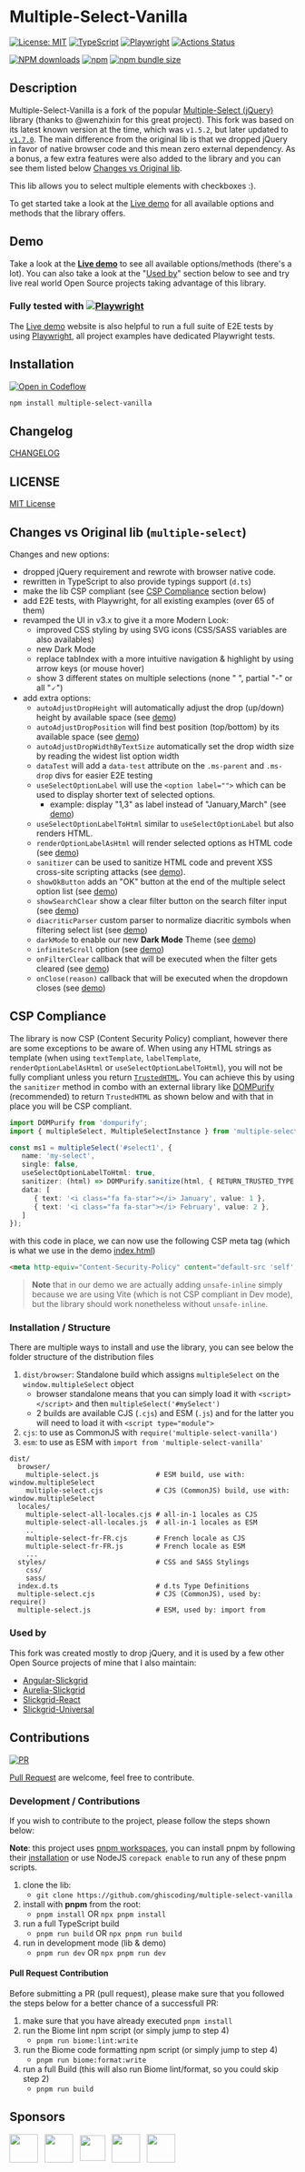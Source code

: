 # Multiple-Select-Vanilla

[![License: MIT](https://img.shields.io/badge/License-MIT-yellow.svg)](https://opensource.org/licenses/MIT)
[![TypeScript](https://img.shields.io/badge/%3C%2F%3E-TypeScript-%230074c1.svg)](http://www.typescriptlang.org/)
[![Playwright](https://img.shields.io/badge/tested%20with-Playwright-45ba4b.svg?logo=playwright)](https://playwright.dev/)
[![Actions Status](https://github.com/ghiscoding/multiple-select-vanilla/actions/workflows/main.yml/badge.svg)](https://github.com/ghiscoding/multiple-select-vanilla/actions)

[![NPM downloads](https://img.shields.io/npm/dy/multiple-select-vanilla)](https://npmjs.org/package/multiple-select-vanilla)
[![npm](https://img.shields.io/npm/v/multiple-select-vanilla.svg?logo=npm&logoColor=fff&label=npm)](https://www.npmjs.com/package/multiple-select-vanilla)
[![npm bundle size](https://img.shields.io/bundlephobia/minzip/multiple-select-vanilla?color=success&label=gzip)](https://bundlephobia.com/result?p=multiple-select-vanilla)

## Description
Multiple-Select-Vanilla is a fork of the popular [Multiple-Select (jQuery)](https://github.com/wenzhixin/multiple-select) library (thanks to @wenzhixin for this great project). This fork was based on its latest known version at the time, which was `v1.5.2`, but later updated to [`v1.7.0`](https://github.com/wenzhixin/multiple-select/releases/tag/1.7.0). The main difference from the original lib is that we dropped jQuery in favor of native browser code and this mean zero external dependency. As a bonus, a few extra features were also added to the library and you can see them listed below [Changes vs Original lib](#changes-vs-original-lib-multiple-select).

This lib allows you to select multiple elements with checkboxes :).

To get started take a look at the [Live demo](https://ghiscoding.github.io/multiple-select-vanilla/) for all available options and methods that the library offers.

## Demo
Take a look at the [**Live demo**](https://ghiscoding.github.io/multiple-select-vanilla/) to see all available options/methods (there's a lot). 
You can also take a look at the "[Used by](#used-by)" section below to see and try live real world Open Source projects taking advantage of this library.

### Fully tested with [![Playwright](https://img.shields.io/badge/tested%20with-Playwright-45ba4b.svg?logo=playwright)](https://playwright.dev/)

The [Live demo](https://ghiscoding.github.io/multiple-select-vanilla/) website is also helpful to run a full suite of E2E tests by using [Playwright](https://playwright.dev/), all project examples have dedicated Playwright tests.

## Installation

[![Open in Codeflow](https://developer.stackblitz.com/img/open_in_codeflow.svg)](https:///pr.new/ghiscoding/multiple-select-vanilla)

```sh
npm install multiple-select-vanilla
```

## Changelog

[CHANGELOG](https://github.com/ghiscoding/multiple-select-vanilla/blob/main/packages/multiple-select-vanilla/CHANGELOG.md)

## LICENSE

[MIT License](https://github.com/ghiscoding/multiple-select-vanilla/blob/main/LICENSE)


## Changes vs Original lib (`multiple-select`)
Changes and new options:
- dropped jQuery requirement and rewrote with browser native code.
- rewritten in TypeScript to also provide typings support (`d.ts`)
- make the lib CSP compliant (see [CSP Compliance](#csp-compliance) section below)
- add E2E tests, with Playwright, for all existing examples (over 65 of them)
- revamped the UI in v3.x to give it a more Modern Look:
  - improved CSS styling by using SVG icons (CSS/SASS variables are also availables)
  - new Dark Mode
  - replace tabIndex with a more intuitive navigation & highlight by using arrow keys (or mouse hover)
  - show 3 different states on multiple selections (none " ", partial "-" or all "🗸")
- add extra options:
  - `autoAdjustDropHeight` will automatically adjust the drop (up/down) height by available space (see [demo](https://ghiscoding.github.io/multiple-select-vanilla/#/options30))
  - `autoAdjustDropPosition` will find best position (top/bottom) by its available space (see [demo](https://ghiscoding.github.io/multiple-select-vanilla/#/options29))
  - `autoAdjustDropWidthByTextSize` automatically set the drop width size by reading the widest list option width
  - `dataTest` will add a `data-test` attribute on the `.ms-parent` and `.ms-drop` divs for easier E2E testing
  - `useSelectOptionLabel` will use the `<option label="">` which can be used to display shorter text of selected options.
    - example: display "1,3" as label instead of "January,March" (see [demo](https://ghiscoding.github.io/multiple-select-vanilla/#/options31))
  - `useSelectOptionLabelToHtml` similar to `useSelectOptionLabel` but also renders HTML.
  - `renderOptionLabelAsHtml` will render selected options as HTML code (see [demo](https://ghiscoding.github.io/multiple-select-vanilla/#/options27))
  - `sanitizer` can be used to sanitize HTML code and prevent XSS cross-site scripting attacks (see [demo](https://ghiscoding.github.io/multiple-select-vanilla/#/options32)).
  - `showOkButton` adds an "OK" button at the end of the multiple select option list (see [demo](https://ghiscoding.github.io/multiple-select-vanilla/#/options25))
  - `showSearchClear` show a clear filter button on the search filter input (see [demo](https://ghiscoding.github.io/multiple-select-vanilla/#/options34))
  - `diacriticParser` custom parser to normalize diacritic symbols when filtering select list (see [demo](https://ghiscoding.github.io/multiple-select-vanilla/#/options35))
  - `darkMode` to enable our new **Dark Mode** Theme (see [demo](https://ghiscoding.github.io/multiple-select-vanilla/#/options38))
  - `infiniteScroll` option (see [demo](https://ghiscoding.github.io/multiple-select-vanilla/#/options36))
  - `onFilterClear` callback that will be executed when the filter gets cleared (see [demo](https://ghiscoding.github.io/multiple-select-vanilla/#/events))
  - `onClose(reason)` callback that will be executed when the dropdown closes (see [demo](https://ghiscoding.github.io/multiple-select-vanilla/#/events))

## CSP Compliance
The library is now CSP (Content Security Policy) compliant, however there are some exceptions to be aware of. When using any HTML strings as template (when using `textTemplate`, `labelTemplate`, `renderOptionLabelAsHtml` or `useSelectOptionLabelToHtml`), you will not be fully compliant unless you return [`TrustedHTML`](https://developer.mozilla.org/en-US/docs/Web/API/TrustedHTML). You can achieve this by using the `sanitizer` method in combo with an external library like [DOMPurify](https://github.com/cure53/DOMPurify) (recommended) to return `TrustedHTML` as shown below and with that in place you will be CSP compliant.

```typescript
import DOMPurify from 'dompurify';
import { multipleSelect, MultipleSelectInstance } from 'multiple-select-vanilla';

const ms1 = multipleSelect('#select1', {
   name: 'my-select',
   single: false,
   useSelectOptionLabelToHtml: true,
   sanitizer: (html) => DOMPurify.sanitize(html, { RETURN_TRUSTED_TYPE: true }), // return TrustedHTML Type
   data: [
      { text: '<i class="fa fa-star"></i> January', value: 1 },
      { text: '<i class="fa fa-star"></i> February', value: 2 },
   ]
});
```
with this code in place, we can now use the following CSP meta tag (which is what we use in the demo [index.html](https://github.com/ghiscoding/multiple-select-vanilla/blob/main/packages/demo/index.html#L7))
```html
<meta http-equiv="Content-Security-Policy" content="default-src 'self';style-src 'self' data:; img-src * 'self' data: https:; require-trusted-types-for 'script'; trusted-types dompurify">
```
> **Note** that in our demo we are actually adding `unsafe-inline` simply because we are using Vite (which is not CSP compliant in Dev mode), but the library should work nonetheless without `unsafe-inline`.

### Installation / Structure
There are multiple ways to install and use the library, you can see below the folder structure of the distribution files
1. `dist/browser`: Standalone build which assigns `multipleSelect` on the `window.multipleSelect` object
   - browser standalone means that you can simply load it with `<script></script>` and then `multipleSelect('#mySelect')`
   - 2 builds are available CJS (`.cjs`) and ESM (`.js`) and for the latter you will need to load it with `<script type="module">`
2. `cjs`: to use as CommonJS with `require('multiple-select-vanilla')`
3. `esm`: to use as ESM with `import from 'multiple-select-vanilla'`

```
dist/
  browser/
    multiple-select.js              # ESM build, use with: window.multipleSelect
    multiple-select.cjs             # CJS (CommonJS) build, use with: window.multipleSelect
  locales/
    multiple-select-all-locales.cjs # all-in-1 locales as CJS
    multiple-select-all-locales.js  # all-in-1 locales as ESM
    ..
    multiple-select-fr-FR.cjs       # French locale as CJS
    multiple-select-fr-FR.js        # French locale as ESM
    ...
  styles/                           # CSS and SASS Stylings
    css/
    sass/
  index.d.ts                        # d.ts Type Definitions
  multiple-select.cjs               # CJS (CommonJS), used by: require()
  multiple-select.js                # ESM, used by: import from
```

### Used by
This fork was created mostly to drop jQuery, and it is used by a few other Open Source projects of mine that I also maintain:
- [Angular-Slickgrid](https://github.com/ghiscoding/Angular-Slickgrid)
- [Aurelia-Slickgrid](https://github.com/ghiscoding/aurelia-slickgrid)
- [Slickgrid-React](https://github.com/ghiscoding/slickgrid-react)
- [Slickgrid-Universal](https://github.com/ghiscoding/slickgrid-universal)

## Contributions

[![PR](https://img.shields.io/badge/PR-Welcome-1abc9c)](https://github.com/ghiscoding/multiple-select-vanilla/pulls)

[Pull Request](https://github.com/ghiscoding/multiple-select-vanilla/pulls) are welcome, feel free to contribute.

### Development / Contributions

If you wish to contribute to the project, please follow the steps shown below:

**Note**: this project uses [pnpm workspaces](https://pnpm.io/workspaces), you can install pnpm by following their [installation](https://pnpm.io/installation) or use NodeJS `corepack enable` to run any of these pnpm scripts.

1. clone the lib:
   - `git clone https://github.com/ghiscoding/multiple-select-vanilla`
2. install with **pnpm** from the root:
   - `pnpm install` OR `npx pnpm install`
3. run a full TypeScript build
   - `pnpm run build` OR `npx pnpm run build`
4. run in development mode (lib & demo)
   - `pnpm run dev` OR `npx pnpm run dev`

#### Pull Request Contribution

Before submitting a PR (pull request), please make sure that you followed the steps below for a better chance of a successfull PR:

1. make sure that you have already executed `pnpm install`
2. run the Biome lint npm script (or simply jump to step 4)
   - `pnpm run biome:lint:write`
3. run the Biome code formatting npm script (or simply jump to step 4)
   - `pnpm run biome:format:write`
4. run a full Build (this will also run Biome lint/format, so you could skip step 2)
   - `pnpm run build`

## Sponsors

<div>
  <span>
    <a href="https://github.com/wundergraph" class="Link" title="Wundergraph" target="_blank"><img src="https://avatars.githubusercontent.com/u/64281914" width="50" height="50" valign="middle" /></a>
  </span>
  &nbsp;
  <span>
    <a href="https://github.com/johnsoncodehk" class="Link" title="johnsoncodehk (Volar)" target="_blank"><img src="https://avatars.githubusercontent.com/u/16279759" width="50" height="50" valign="middle" /></a>
  </span>
   &nbsp;
  <span>
    <a href="https://github.com/kevinburkett" class="Link" title="kevinburkett" target="_blank"><img class="circle avatar-user" src="https://avatars.githubusercontent.com/u/48218815?s=52&amp;v=4" width="45" height="45" valign="middle" /></a>
  </span>
  &nbsp;
  <span>
    <a href="https://github.com/anton-gustafsson" class="Link" title="anton-gustafsson" target="_blank"><img src="https://avatars.githubusercontent.com/u/22906905?s=52&v=4" width="50" height="50" valign="middle" /></a>
  </span>
  &nbsp;
  <span>
    <a href="https://github.com/gibson552" class="Link" title="gibson552" target="_blank"><img src="https://avatars.githubusercontent.com/u/84058359?s=52&v=4" width="50" height="50" valign="middle" /></a>
  </span>
</div>
